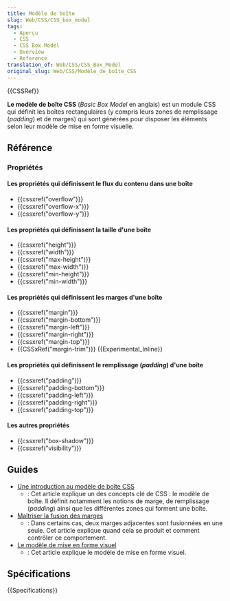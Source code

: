 ```yaml
---
title: Modèle de boîte
slug: Web/CSS/CSS_box_model
tags:
  - Aperçu
  - CSS
  - CSS Box Model
  - Overview
  - Reference
translation_of: Web/CSS/CSS_Box_Model
original_slug: Web/CSS/Modèle_de_boîte_CSS
---
```


{{CSSRef}}

**Le modèle de boîte CSS** (_Basic Box Model_ en anglais) est un module CSS qui définit les boîtes rectangulaires (y compris leurs zones de remplissage (_padding_) et de marges) qui sont générées pour disposer les éléments selon leur modèle de mise en forme visuelle.

## Référence

### Propriétés

#### Les propriétés qui définissent le flux du contenu dans une boîte

- {{cssxref("overflow")}}
- {{cssxref("overflow-x")}}
- {{cssxref("overflow-y")}}

#### Les propriétés qui définissent la taille d'une boîte

- {{cssxref("height")}}
- {{cssxref("width")}}
- {{cssxref("max-height")}}
- {{cssxref("max-width")}}
- {{cssxref("min-height")}}
- {{cssxref("min-width")}}

#### Les propriétés qui définissent les marges d'une boîte

- {{cssxref("margin")}}
- {{cssxref("margin-bottom")}}
- {{cssxref("margin-left")}}
- {{cssxref("margin-right")}}
- {{cssxref("margin-top")}}
- {{CSSxRef("margin-trim")}} {{Experimental_Inline}}

#### Les propriétés qui définissent le remplissage (_padding_) d'une boîte

- {{cssxref("padding")}}
- {{cssxref("padding-bottom")}}
- {{cssxref("padding-left")}}
- {{cssxref("padding-right")}}
- {{cssxref("padding-top")}}

#### Les autres propriétés

- {{cssxref("box-shadow")}}
- {{cssxref("visibility")}}

## Guides

- [Une introduction au modèle de boîte CSS](/fr/Apprendre/CSS/Les_bases/Le_modèle_de_boîte)
  - : Cet article explique un des concepts clé de CSS : le modèle de boîte. Il définit notamment les notions de marge, de remplissage (_padding_) ainsi que les différentes zones qui forment une boîte.
- [Maîtriser la fusion des marges](/fr/docs/Web/CSS/Fusion_des_marges)
  - : Dans certains cas, deux marges adjacentes sont fusionnées en une seule. Cet article explique quand cela se produit et comment contrôler ce comportement.
- [Le modèle de mise en forme visuel](/fr/docs/Web/CSS/Modèle_de_mise_en_forme_visuelle)
  - : Cet article explique le modèle de mise en forme visuel.

## Spécifications

{{Specifications}}
